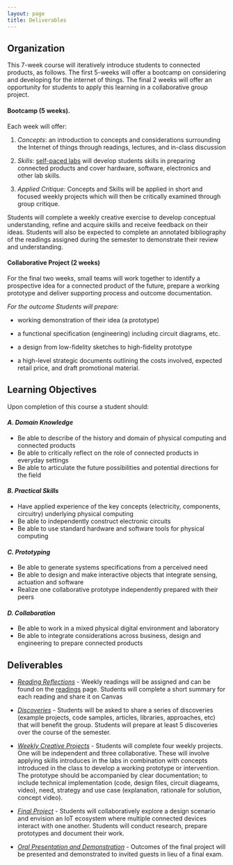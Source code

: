 ```yaml
---
layout: page
title: Deliverables
---
```


<div id="toc">
</div>



<a name="organization"></a>

## Organization

This 7-week course will iteratively introduce students to connected products, as follows. The first 5-weeks will offer a bootcamp on considering and developing for the internet of things. The final 2 weeks will offer an opportunity for students to apply this learning in a collaborative group project.

#### Bootcamp (5 weeks).

Each week will offer:

1. *Concepts*: an introduction to concepts and considerations surrounding the Internet of things through readings, lectures, and in-class discussion

2. *Skills*: [self-paced labs](http://jmarsico.github.io/rsmalabs/) will develop students skills in preparing connected products and cover hardware, software, electronics and other lab skills.

3. *Applied Critique:* Concepts and Skills will be applied in short and focused weekly projects which will then be critically examined through group critique.

Students will complete a weekly creative exercise to develop conceptual understanding, refine and acquire skills and receive feedback on their ideas. Students will also be expected to complete an annotated bibliography of the readings assigned during the semester to demonstrate their review and understanding.

#### Collaborative Project (2 weeks)

For the final two weeks, small teams will work together to identify a prospective idea for a connected product of the future, prepare a working prototype and deliver supporting process and outcome documentation.

*For the outcome Students will prepare:*

- working demonstration of their idea (a prototype)

- a functional specification (engineering) including circuit diagrams, etc.

- a design from low-fidelity sketches to high-fidelity prototype

- a high-level strategic documents outlining the costs involved, expected retail price, and draft promotional material.

<a name="learning-objectives"></a>

## Learning Objectives

Upon completion of this course a student should:

#### _A. Domain Knowledge_

- Be able to describe of the history and domain of physical computing and connected products
- Be able to critically reflect on the role of connected products in everyday settings
- Be able to articulate the future possibilities and potential directions for the field


#### _B. Practical Skills_

- Have applied experience of the key concepts (electricity, components, circuitry) underlying physical computing
- Be able to independently construct electronic circuits
- Be able to use standard hardware and software tools for physical computing

#### _C. Prototyping_

- Be able to generate systems specifications from a perceived need
- Be able to design and make interactive objects that integrate sensing, actuation and software
- Realize one collaborative prototype independently prepared with their peers

#### _D. Collaboration_

- Be able to work in a mixed physical digital environment and laboratory
- Be able to integrate considerations across business, design and engineering to prepare connected products

<a name="deliverables"></a>

## Deliverables

* _[Reading Reflections]({{site.baseurl}}/deliverables/reading-reflections/)_ - Weekly readings will be assigned and can be found on the [readings](../readings) page. Students will complete a short summary for each reading and share it on Canvas

* _[Discoveries]({{site.baseurl}}/deliverables/discoveries)_ - Students will be asked to share a series of discoveries (example projects, code samples, articles, libraries, approaches, etc) that will benefit the group. Students will prepare at least 5 discoveries over the course of the semester.

* _[Weekly Creative Projects]({{site.baseurl}}/deliverables/creative-projects)_ - Students will complete four weekly projects. One will be independent and three collaborative. These will involve applying skills introduces in the labs in combination with concepts introduced in the class to develop a working prototype or intervention. The prototype should be accompanied by clear documentation; to include technical implementation (code, design files, circuit diageams, video), need, strategy and use case (explanation, rationale for solution, concept video).

* _[Final Project]({{site.baseurl}}/deliverables/final-projects)_ - Students will collaboratively explore a design scenario and envision an IoT ecosystem where multiple connected devices interact with one another. Students will conduct research, prepare prototypes and document their work.

* _[Oral Presentation and Demonstration]({{site.baseurl}}/deliverables/presentation-of-outcomes)_ - Outcomes of the final project will be presented and demonstrated to invited guests in lieu of a final exam.
